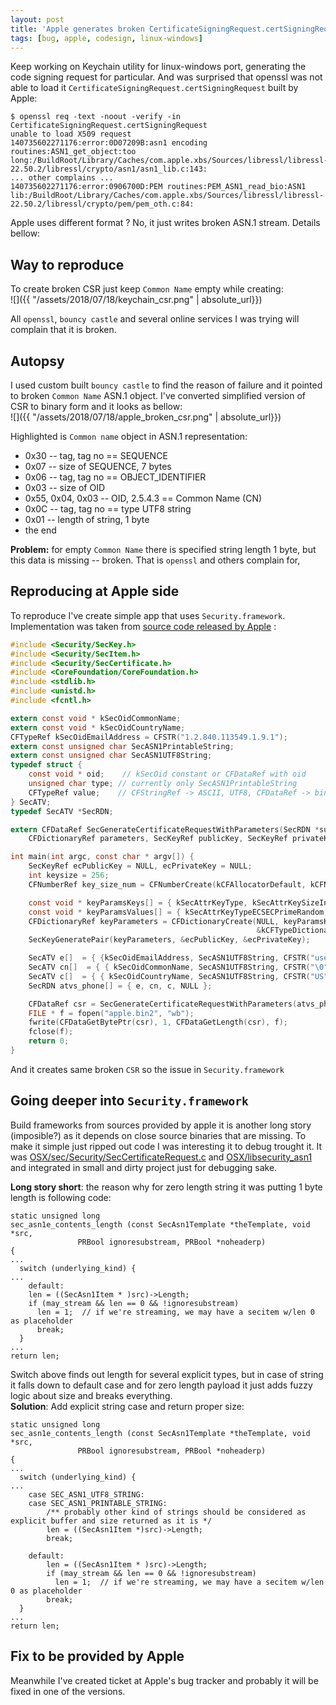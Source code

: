 ```yaml
---
layout: post
title: 'Apple generates broken CertificateSigningRequest.certSigningRequest but its ok (for Apple)'
tags: [bug, apple, codesign, linux-windows]
---
```


Keep working on Keychain utility for linux-windows port, generating the code signing request for particular. And was surprised that openssl was not able to load it `CertificateSigningRequest.certSigningRequest` built by Apple:
```
$ openssl req -text -noout -verify -in CertificateSigningRequest.certSigningRequest
unable to load X509 request
140735602271176:error:0D07209B:asn1 encoding routines:ASN1_get_object:too long:/BuildRoot/Library/Caches/com.apple.xbs/Sources/libressl/libressl-22.50.2/libressl/crypto/asn1/asn1_lib.c:143:
... other complains ...
140735602271176:error:0906700D:PEM routines:PEM_ASN1_read_bio:ASN1 lib:/BuildRoot/Library/Caches/com.apple.xbs/Sources/libressl/libressl-22.50.2/libressl/crypto/pem/pem_oth.c:84:
```
Apple uses different format ? No, it just writes broken ASN.1 stream. Details bellow:  
<!-- more -->

## Way to reproduce
To create broken CSR just keep `Common Name` empty while creating:  
![]({{ "/assets/2018/07/18/keychain_csr.png" | absolute_url}})

All `openssl`, `bouncy castle` and several online services I was trying will complain that it is broken.

## Autopsy
I used custom built `bouncy castle` to find the reason of failure and it pointed to broken `Common Name` ASN.1 object. I've converted simplified version of CSR to binary form and it looks as bellow:  
![]({{ "/assets/2018/07/18/apple_broken_csr.png" | absolute_url}})

Highlighted is `Common name` object in ASN.1 representation:
* 0x30 -- tag, tag no == SEQUENCE
* 0x07 -- size of SEQUENCE, 7 bytes
* 0x06 -- tag, tag no == OBJECT_IDENTIFIER
* 0x03 -- size of OID
* 0x55, 0x04, 0x03 -- OID, 2.5.4.3 == Common Name (CN)
* 0x0C -- tag, tag no == type UTF8 string
* 0x01 -- length of string, 1 byte
* the end

**Problem:**  for empty `Common Name` there is specified string length 1 byte, but this data is missing -- broken. That is `openssl` and others complain for,

## Reproducing at Apple side
To reproduce I've create simple app that uses `Security.framework`. Implementation was taken from [source code released by Apple](https://opensource.apple.com/source/Security/Security-58286.41.2/) :
```c
#include <Security/SecKey.h>
#include <Security/SecItem.h>
#include <Security/SecCertificate.h>
#include <CoreFoundation/CoreFoundation.h>
#include <stdlib.h>
#include <unistd.h>
#include <fcntl.h>

extern const void * kSecOidCommonName;
extern const void * kSecOidCountryName;
CFTypeRef kSecOidEmailAddress = CFSTR("1.2.840.113549.1.9.1");
extern const unsigned char SecASN1PrintableString;
extern const unsigned char SecASN1UTF8String;
typedef struct {
    const void * oid;    // kSecOid constant or CFDataRef with oid
    unsigned char type; // currently only SecASN1PrintableString
    CFTypeRef value;    // CFStringRef -> ASCII, UTF8, CFDataRef -> binary
} SecATV;
typedef SecATV *SecRDN;

extern CFDataRef SecGenerateCertificateRequestWithParameters(SecRDN *subject,
    CFDictionaryRef parameters, SecKeyRef publicKey, SecKeyRef privateKey) CF_RETURNS_RETAINED;

int main(int argc, const char * argv[]) {
    SecKeyRef ecPublicKey = NULL, ecPrivateKey = NULL;
    int keysize = 256;
    CFNumberRef key_size_num = CFNumberCreate(kCFAllocatorDefault, kCFNumberIntType, &keysize);

    const void * keyParamsKeys[] = { kSecAttrKeyType, kSecAttrKeySizeInBits };
    const void * keyParamsValues[] = { kSecAttrKeyTypeECSECPrimeRandom,  key_size_num};
    CFDictionaryRef keyParameters = CFDictionaryCreate(NULL, keyParamsKeys, keyParamsValues, 2,
                                                       &kCFTypeDictionaryKeyCallBacks, &kCFTypeDictionaryValueCallBacks);
    SecKeyGeneratePair(keyParameters, &ecPublicKey, &ecPrivateKey);

    SecATV e[]  = { {kSecOidEmailAddress, SecASN1UTF8String, CFSTR("user2@google.com") }, {} };
    SecATV cn[]  = { { kSecOidCommonName, SecASN1UTF8String, CFSTR("\0") }, {} };
    SecATV c[]  = { { kSecOidCountryName, SecASN1UTF8String, CFSTR("US") }, {} };
    SecRDN atvs_phone[] = { e, cn, c, NULL };

    CFDataRef csr = SecGenerateCertificateRequestWithParameters(atvs_phone, NULL, ecPublicKey, ecPrivateKey);
    FILE * f = fopen("apple.bin2", "wb");
    fwrite(CFDataGetBytePtr(csr), 1, CFDataGetLength(csr), f);
    fclose(f);
    return 0;
}
```

And it creates same broken `CSR` so the issue in `Security.framework`

## Going deeper into `Security.framework`
Build frameworks from sources provided by apple it is another long story (imposible?) as it depends on close source binaries that are missing. To make it simple just ripped out code I was interesting it to debug trought it. It was [OSX/sec/Security/SecCertificateRequest.c](https://opensource.apple.com/source/Security/Security-58286.41.2/OSX/sec/Security/SecCertificateRequest.c.auto.html) and [OSX/libsecurity_asn1](https://opensource.apple.com/source/Security/Security-58286.41.2/OSX/libsecurity_asn1/) and integrated in small and dirty project just for debugging sake.   

**Long story short**: the reason why for zero length string it was putting 1 byte length is following code:
```
static unsigned long
sec_asn1e_contents_length (const SecAsn1Template *theTemplate, void *src,
			   PRBool ignoresubstream, PRBool *noheaderp)
{
...
  switch (underlying_kind) {
...
    default:
    len = ((SecAsn1Item * )src)->Length;
    if (may_stream && len == 0 && !ignoresubstream)
      len = 1;	// if we're streaming, we may have a secitem w/len 0 as placeholder
      break;
  }      
...
return len;
```

Switch above finds out length for several explicit types, but in case of string it falls down to default case and for zero length payload it just adds fuzzy logic about size and breaks everything.  
**Solution**: Add explicit string case and return proper size:
```
static unsigned long
sec_asn1e_contents_length (const SecAsn1Template *theTemplate, void *src,
			   PRBool ignoresubstream, PRBool *noheaderp)
{
...
  switch (underlying_kind) {
...
    case SEC_ASN1_UTF8_STRING:
    case SEC_ASN1_PRINTABLE_STRING:
        /** probably other kind of strings should be considered as explicit buffer and size returned as it is */
        len = ((SecAsn1Item *)src)->Length;
        break;

    default:
        len = ((SecAsn1Item * )src)->Length;
        if (may_stream && len == 0 && !ignoresubstream)
          len = 1;	// if we're streaming, we may have a secitem w/len 0 as placeholder
        break;
  }      
...
return len;
```

## Fix to be provided by Apple
Meanwhile I've created ticket at Apple's bug tracker and probably it will be fixed in one of the versions.
